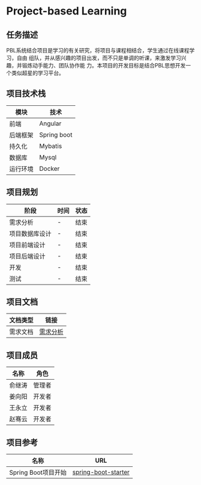 # Project-based Learning

## 任务描述 
PBL系统结合项目是学习的有关研究，将项目与课程相结合，学生通过在线课程学习，自由
组队，并从感兴趣的项目出发，而不只是单调的听课，来激发学习兴趣，并锻炼动手能力、团队协作能
力。本项目的开发目标是结合PBL思想开发一个类似超星的学习平台。

## 项目技术栈
|模块|技术|
|---|---|
|前端|Angular|
|后端框架|Spring boot|
|持久化|Mybatis|
|数据库|Mysql|
|运行环境|Docker|

## 项目规划   
|阶段|时间|状态|
|---|---|---|
|需求分析|-| 结束 |
|项目数据库设计|-| 结束 |
|项目前端设计| - | 结束 |
|项目后端设计| - | 结束 |
|开发| - | 结束 |
|测试| - | 结束 |

## 项目文档
|文档类型|链接|
|---|---|
|需求文档| [需求分析](./doc/需求分析.md) |

## 项目成员  
|名称|角色|
|---|---|
|俞继涛| 管理者 |
|姜向阳| 开发者 |
|王永立| 开发者 |
|赵骞云| 开发者 |

## 项目参考  
|名称|URL|
|---|---|
|Spring Boot项目开始|[spring-boot-starter](https://github.com/lihengming/spring-boot-api-project-seed)